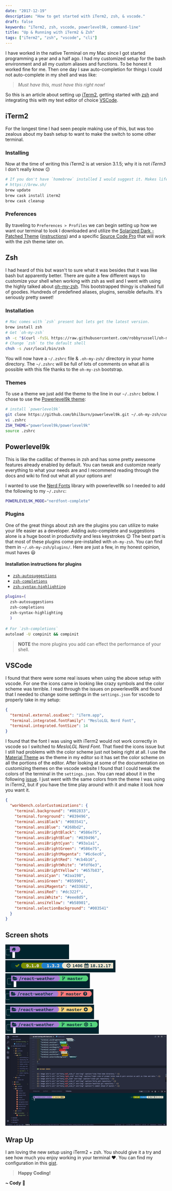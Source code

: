 ```yaml
---
date: "2017-12-19"
description: "How to get started with iTerm2, zsh, & vscode."
draft: false
keywords: "iTerm2, zsh, vscode, powerlevel9k, command-line"
title: "Up & Running with iTerm2 & Zsh"
tags: ["iTerm2", "zsh", "vscode", "cli"]
---
```


I have worked in the native Terminal on my Mac since I got started programming a year and a half ago. I had my customized setup for the bash environment and all my custom aliases and functions. To be honest it worked fine for me. Then one day I saw auto-completion for things I could not auto-complete in my shell and was like:

> _Must have this, must have this right now!_

So this is an article about setting up [iTerm2](https://www.iterm2.com/), getting started with [zsh](http://www.zsh.org/) and integrating this with my text editor of choice [VSCode](https://code.visualstudio.com/).

## iTerm2

For the longest time I had seen people making use of this, but was too zealous about my bash setup to want to make the switch to some other terminal.

### Installing

Now at the time of writing this iTerm2 is at version 3.1.5; why it is not _iTerm3_ I don't really know :confused:

```bash
# If you don't have `homebrew` installed I would suggest it. Makes life so much easier!
# https://brew.sh/
brew update
brew cask install iterm2
brew cask cleanup
```

### Preferences

By traveling to `Preferences > Profiles` we can begin setting up how we want our terminal to look I downloaded and utilize the [Solarized Dark - Patched Theme](https://raw.githubusercontent.com/mbadolato/iTerm2-Color-Schemes/master/schemes/Solarized%20Dark%20-%20Patched.itermcolors) ([instructions](http://iterm2colorschemes.com/)) and a specific [Source Code Pro](https://github.com/powerline/fonts) that will work with the zsh theme later on.

## Zsh

I had heard of this but wasn't to sure what it was besides that it was like bash but apparently better. There are quite a few different ways to customize your shell when working with zsh as well and I went with using the highly talked about [oh-my-zsh](https://github.com/robbyrussell/oh-my-zsh). This bootstrapped thingy is chalked full of goodies. Hundreds of predefined aliases, plugins, sensible defaults. It's seriously pretty sweet!

### Installation

```bash
# Mac comes with `zsh` present but lets get the latest version.
brew install zsh
# Get `oh-my-zsh`
sh -c "$(curl -fsSL https://raw.githubusercontent.com/robbyrussell/oh-my-zsh/master/tools/install.sh)"
# Change `zsh` to the default shell
chsh -s /usr/local/bin/zsh
```

You will now have a `~/.zshrc` file & `.oh-my-zsh/` directory in your home directory. The `~/.zshrc` will be full of lots of comments on what all is possible with this file thanks to the `oh-my-zsh` bootstrap.

### Themes

To use a theme we just add the theme to the line in our `~/.zshrc` below. I chose to use the [Powerlevel9k theme](https://github.com/bhilburn/powerlevel9k):

```bash
# install `powerlevel9k`
git clone https://github.com/bhilburn/powerlevel9k.git ~/.oh-my-zsh/custom/themes/powerlevel9k
vi .zshrc
ZSH_THEME="powerlevel9k/powerlevel9k"
source .zshrc
```

## Powerlevel9k

This is like the cadillac of themes in zsh and has some pretty awesome features already enabled by default. You can tweak and customize nearly everything to what your needs are and I recommend reading through the docs and wiki to find out what all your options are!

I wanted to use the [Nerd Fonts](https://github.com/ryanoasis/nerd-fonts) library with powerlevel9k so I needed to add the following to my `~/.zshrc`:

```bash
POWERLEVEL9K_MODE="nerdfont-complete"
```

### Plugins

One of the great things about zsh are the plugins you can utilize to make your life easier as a developer. Adding auto-complete and suggestions alone is a huge boost in productivity and less keystrokes :wink: The best part is that most of these plugins come pre-installed with `oh-my-zsh`. You can find them in `~/.oh-my-zsh/plugins/`. Here are just a few, in my honest opinion, must haves :smiley:

#### Installation instructions for plugins

* [`zsh-autosuggestions`](https://github.com/zsh-users/zsh-autosuggestions/#oh-my-zsh)
* [`zsh-completions`](https://github.com/zsh-users/zsh-completions/#oh-my-zsh)
* [`zsh-syntax-highlighting`](https://github.com/zsh-users/zsh-syntax-highlighting/blob/master/INSTALL.md#oh-my-zsh)

```bash
plugins=(
  zsh-autosuggestions
  zsh-completions
  zsh-syntax-highlighting
  )

# For `zsh-completions`
autoload -U compinit && compinit
```

> **NOTE** the more plugins you add can effect the performance of your shell.

## VSCode

I found that there were some real issues when using the above setup with vscode. For one the icons came in looking like crazy symbols and the color scheme was terrible. I read through the issues on powerlevel9k and found that I needed to change some settings in the `settings.json` for vscode to properly take in my setup:

```json
{
  "terminal.external.osxExec": "iTerm.app",
  "terminal.integrated.fontFamily": "MesloLGL Nerd Font",
  "terminal.integrated.fontSize": 14
}
```

I found that the font I was using with iTerm2 would not work correctly in vscode so I switched to _MesloLGL Nerd Font_. That fixed the icons issue but I still had problems with the color scheme just not being right at all. I use the [Material Theme](https://marketplace.visualstudio.com/items?itemName=Equinusocio.vsc-material-theme) as the theme in my editor so it has set the color scheme on all the portions of the editor. After looking at some of the documentation on customizing themes on the vscode website I found that I could tweak the colors of the terminal in the `settings.json`. You can read about it in the following [issue](https://github.com/bhilburn/powerlevel9k/issues/672). I just went with the same colors from the theme I was using in iTerm2, but if you have the time play around with it and make it look how you want it.

```json
{
  "workbench.colorCustomizations": {
    "terminal.background": "#002833",
    "terminal.foreground": "#839496",
    "terminal.ansiBlack": "#003541",
    "terminal.ansiBlue": "#268bd2",
    "terminal.ansiBrightBlack": "#586e75",
    "terminal.ansiBrightBlue": "#839496",
    "terminal.ansiBrightCyan": "#93a1a1",
    "terminal.ansiBrightGreen": "#586e75",
    "terminal.ansiBrightMagenta": "#6c6ec6",
    "terminal.ansiBrightRed": "#cb4b16",
    "terminal.ansiBrightWhite": "#fdf6e3",
    "terminal.ansiBrightYellow": "#657b83",
    "terminal.ansiCyan": "#2aa198",
    "terminal.ansiGreen": "#859901",
    "terminal.ansiMagenta": "#d33682",
    "terminal.ansiRed": "#dc322f",
    "terminal.ansiWhite": "#eee8d5",
    "terminal.ansiYellow": "#b58901",
    "terminal.selectionBackground": "#003541"
  }
}
```

## Screen shots

![home icon](./term_left_side_5.png)
![info](./term_right_side.png)
![clean](./term_left_side.png)
![dirty](./term_left_side_2.png)
![staged](./term_left_side_3.png)
![clean & ahead](./term_left_side_4.png)
![in vscode](./in_vscode.png)

## Wrap Up

I am loving the new setup using iTerm2 + zsh. You should give it a try and see how much you enjoy working in your terminal :heart:. You can find my configuration in this [gist](https://gist.github.com/rockchalkwushock/eb0dcb5ecf2c8621d12db7ce0c15fcaa).

<!-- End of Post -->

> **Happy Coding!**

**~ Cody** :rocket:
